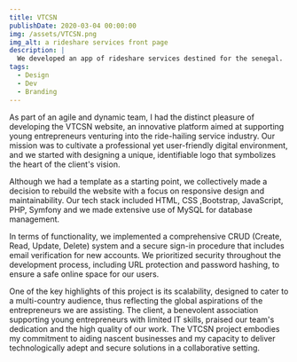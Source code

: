 ```yaml
---
title: VTCSN
publishDate: 2020-03-04 00:00:00
img: /assets/VTCSN.png
img_alt: a rideshare services front page
description: |
  We developed an app of rideshare services destined for the senegal.
tags:
  - Design
  - Dev
  - Branding
---
```


As part of an agile and dynamic team, I had the distinct pleasure of developing the VTCSN website, an innovative platform aimed at supporting young entrepreneurs venturing into the ride-hailing service industry. Our mission was to cultivate a professional yet user-friendly digital environment, and we started with designing a unique, identifiable logo that symbolizes the heart of the client's vision.

Although we had a template as a starting point, we collectively made a decision to rebuild the website with a focus on responsive design and maintainability. Our tech stack included HTML, CSS ,Bootstrap, JavaScript, PHP, Symfony and we made extensive use of MySQL for database management.

In terms of functionality, we implemented a comprehensive CRUD (Create, Read, Update, Delete) system and a secure sign-in procedure that includes email verification for new accounts. We prioritized security throughout the development process, including URL protection and password hashing, to ensure a safe online space for our users.

One of the key highlights of this project is its scalability, designed to cater to a multi-country audience, thus reflecting the global aspirations of the entrepreneurs we are assisting. The client, a benevolent association supporting young entrepreneurs with limited IT skills, praised our team's dedication and the high quality of our work. The VTCSN project embodies my commitment to aiding nascent businesses and my capacity to deliver technologically adept and secure solutions in a collaborative setting.
